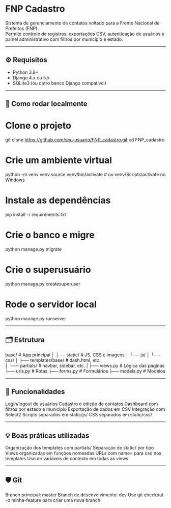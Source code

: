 # FNP Cadastro

Sistema de gerenciamento de contatos voltado para a Frente Nacional de Prefeitos (FNP).  
Permite controle de registros, exportações CSV, autenticação de usuários e painel administrativo com filtros por município e estado.

---

## ⚙️ Requisitos

- Python 3.8+
- Django 4.x ou 5.x
- SQLite3 (ou outro banco Django compatível)

---

## 🚀 Como rodar localmente

# Clone o projeto
git clone https://github.com/seu-usuario/FNP_cadastro.git
cd FNP_cadastro

# Crie um ambiente virtual
python -m venv venv
source venv/bin/activate        # ou venv\Scripts\activate no Windows

# Instale as dependências
pip install -r requirements.txt

# Crie o banco e migre
python manage.py migrate

# Crie o superusuário
python manage.py createsuperuser

# Rode o servidor local
python manage.py runserver

---

## 🗂️ Estrutura
base/                    # App principal
│
├── static/              # JS, CSS e imagens
│   └── js/
│   └── css/
│
├── templates/base/      # dash.html, etc.            
│       └── partials/    # navbar, sidebar, etc.
|
├── views.py             # Lógica das páginas
├── urls.py              # Rotas
├── forms.py             # Formulários
├── models.py            # Modelos

---

## 📁 Funcionalidades

Login/logout de usuários
Cadastro e edição de contatos
Dashboard com filtros por estado e município
Exportação de dados em CSV
Integração com Select2
Scripts separados em static/js/
CSS separados em static/css/

---

## 💡 Boas práticas utilizadas

Organização dos templates com partials/
Separação de static/ por tipo
Views organizadas em funções nomeadas
URLs com name= para uso nos templates
Uso de variáveis de contexto em todas as views

---

## 🛡️ Git

Branch principal: master
Branch de desenvolvimento: dev
Use git checkout -b minha-feature para criar uma nova branch
